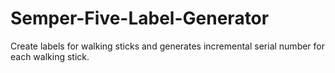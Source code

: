 # Semper-Five-Label-Generator
Create labels for walking sticks and generates incremental serial number for each walking stick.
